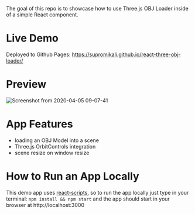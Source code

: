 The goal of this repo is to showcase how to use Three.js OBJ Loader inside of a simple React component. 

# Live Demo

Deployed to Github Pages: https://supromikali.github.io/react-three-obj-loader/

# Preview
![Screenshot from 2020-04-05 09-07-41](https://user-images.githubusercontent.com/22643362/78468112-03384e00-771d-11ea-9e08-e44d325b5e40.png)

# App Features

- loading an OBJ Model into a scene
- Three.js OrbitControls integration
- scene resize on window resize

# How to Run an App Locally

This demo app uses [react-scripts](https://github.com/facebook/create-react-app#readme), so to run the app locally just type in your terminal: `npm install && npm start` and the app should start in your browser at http://localhost:3000
